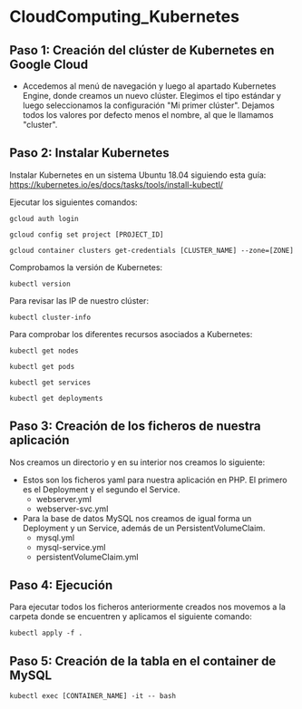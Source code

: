 # CloudComputing_Kubernetes

## Paso 1: Creación del clúster de Kubernetes en Google Cloud

- Accedemos al menú de navegación y luego al apartado Kubernetes Engine, donde creamos un nuevo clúster. Elegimos el tipo estándar y luego seleccionamos la configuración "Mi primer clúster". Dejamos todos los valores por defecto menos el nombre, al que le llamamos "cluster".

## Paso 2: Instalar Kubernetes

Instalar Kubernetes en un sistema Ubuntu 18.04 siguiendo esta guía: https://kubernetes.io/es/docs/tasks/tools/install-kubectl/

Ejecutar los siguientes comandos:

```
gcloud auth login
```

```
gcloud config set project [PROJECT_ID]
```

```
gcloud container clusters get-credentials [CLUSTER_NAME] --zone=[ZONE]
```

Comprobamos la versión de Kubernetes:
```
kubectl version
```
Para revisar las IP de nuestro clúster:
```
kubectl cluster-info
```
Para comprobar los diferentes recursos asociados a Kubernetes:

```
kubectl get nodes
```
```
kubectl get pods
```
```
kubectl get services
```
```
kubectl get deployments
```

## Paso 3: Creación de los ficheros de nuestra aplicación

Nos creamos un directorio y en su interior nos creamos lo siguiente:

- Estos son los ficheros yaml para nuestra aplicación en PHP. El primero es el Deployment y el segundo el Service.
    - webserver.yml
    - webserver-svc.yml
- Para la base de datos MySQL nos creamos de igual forma un Deployment y un Service, además de un PersistentVolumeClaim.
  - mysql.yml
  - mysql-service.yml
  - persistentVolumeClaim.yml

## Paso 4: Ejecución

Para ejecutar todos los ficheros anteriormente creados nos movemos a la carpeta donde se encuentren y aplicamos el siguiente comando:
```
kubectl apply -f .
```

## Paso 5: Creación de la tabla en el container de MySQL
```
kubectl exec [CONTAINER_NAME] -it -- bash
```





